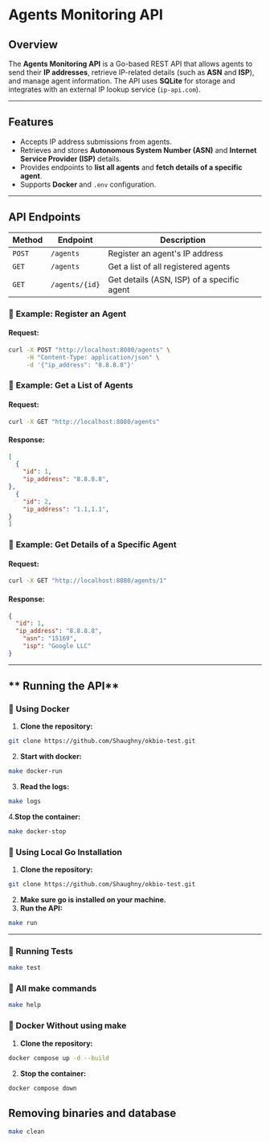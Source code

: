 # **Agents Monitoring API** 

## **Overview**
The **Agents Monitoring API** is a Go-based REST API that allows agents to send their **IP addresses**, retrieve IP-related details (such as **ASN** and **ISP**), and manage agent information. The API uses **SQLite** for storage and integrates with an external IP lookup service (`ip-api.com`).

---

## **Features**
- Accepts IP address submissions from agents.  
- Retrieves and stores **Autonomous System Number (ASN)** and **Internet Service Provider (ISP)** details.  
- Provides endpoints to **list all agents** and **fetch details of a specific agent**.   
- Supports **Docker** and `.env` configuration.

---
## API Endpoints

| Method | Endpoint        | Description |
|--------|----------------|-------------|
| `POST` | `/agents`      | Register an agent's IP address |
| `GET`  | `/agents`      | Get a list of all registered agents |
| `GET`  | `/agents/{id}` | Get details (ASN, ISP) of a specific agent |




### 🔹 **Example: Register an Agent**
#### **Request:**
```sh
curl -X POST "http://localhost:8080/agents" \
     -H "Content-Type: application/json" \
     -d '{"ip_address": "8.8.8.8"}'

```


### 🔹 **Example: Get a List of Agents**
#### **Request:**
```sh
curl -X GET "http://localhost:8080/agents"
```
#### **Response:**
```json
[
  {
    "id": 1,
    "ip_address": "8.8.8.8",
},
  {
    "id": 2,
    "ip_address": "1.1,1.1",
}
]
```


### 🔹 **Example: Get Details of a Specific Agent**
#### **Request:**
```sh
curl -X GET "http://localhost:8080/agents/1"
```
#### **Response:**
```json
{
  "id": 1,
  "ip_address": "8.8.8.8",
    "asn": "15169",
    "isp": "Google LLC"
}
```

---
## ** Running the API**
### **🔹 Using Docker**
1. **Clone the repository:**
```sh
git clone https://github.com/Shaughny/okbio-test.git
```

2. **Start with docker:**
```sh
make docker-run
```
3. **Read the logs:**
```sh
make logs
```

4.**Stop the container:**
```sh
make docker-stop
```

### **🔹 Using Local Go Installation**
1. **Clone the repository:**
```sh
git clone https://github.com/Shaughny/okbio-test.git
```

2. **Make sure go is installed on your machine.**
3. **Run the API:**
```sh
make run
```

---
### **🔹 Running Tests**
```sh
make test
```


### **🔹 All make commands**
```sh
make help
```

### **🔹 Docker Without using make**
1. **Clone the repository:**
```sh 
docker compose up -d --build
```
2. **Stop the container:**
```sh
docker compose down
```

## Removing binaries and database
```sh
make clean
```

